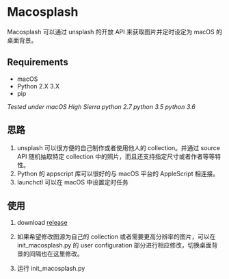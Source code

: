 # Macosplash

Macosplash 可以通过 unsplash 的开放 API 来获取图片并定时设定为 macOS 的桌面背景。

## Requirements

- macOS
- Python 2.X 3.X
- pip

*Tested under macOS High Sierra python 2.7 python 3.5 python 3.6*

## 思路

1. unsplash 可以很方便的自己制作或者使用他人的 collection。并通过 source API 随机抽取特定 collection 中的照片，而且还支持指定尺寸或者作者等等特性。
2. Python 的 appscript 库可以很好的与 macOS 平台的 AppleScript 相连接。
3. launchctl 可以在 macOS 中设置定时任务


## 使用

1. download [release](https://github.com/siyuanxu/macosplash/releases/latest)

2. 如果希望修改图源为自己的 collection 或者需要更高分辨率的图片，可以在 init_macosplash.py 的 user configuration 部分进行相应修改，切换桌面背景的间隔也在这里修改。

3. 运行 init_macosplash.py 
